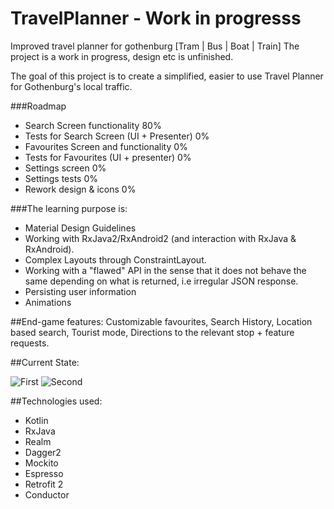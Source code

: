 # TravelPlanner - Work in progresss
Improved travel planner for gothenburg [Tram | Bus | Boat | Train]
The project is a work in progress, design etc is unfinished.

The goal of this project is to create a simplified, easier to use Travel Planner for Gothenburg's local traffic.

###Roadmap
- Search Screen functionality 80%
- Tests for Search Screen (UI + Presenter) 0%
- Favourites Screen and functionality 0%
- Tests for Favourites (UI + presenter) 0%
- Settings screen 0%
- Settings tests 0%
- Rework design & icons 0%


###The learning purpose is:  
- Material Design Guidelines   
- Working with RxJava2/RxAndroid2 (and interaction with RxJava & RxAndroid).  
- Complex Layouts through ConstraintLayout.
- Working with a "flawed" API in the sense that it does not behave the same depending on what is returned, i.e irregular JSON response.  
- Persisting user information  
- Animations

##End-game features:
Customizable favourites, Search History, Location based search, Tourist mode, Directions to the relevant stop + feature requests.

##Current State:

![First](https://cloud.githubusercontent.com/assets/3669105/21808563/239f3b4e-d744-11e6-812f-1942aa7439cf.gif)
![Second](https://cloud.githubusercontent.com/assets/3669105/21808564/23b5f794-d744-11e6-875d-920ba92bca90.gif)



##Technologies used:
- Kotlin
- RxJava
- Realm
- Dagger2
- Mockito
- Espresso
- Retrofit 2
- Conductor


